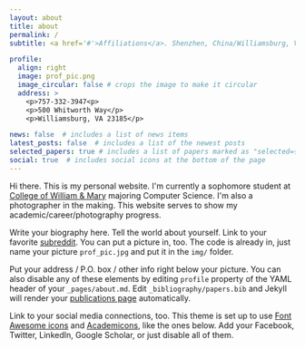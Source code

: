```yaml
---
layout: about
title: about
permalink: /
subtitle: <a href='#'>Affiliations</a>. Shenzhen, China/Williamsburg, VA. jizhoutang@outlook.com

profile:
  align: right
  image: prof_pic.png
  image_circular: false # crops the image to make it circular
  address: >
    <p>757-332-3947<p>
    <p>500 Whitworth Way</p>
    <p>Williamsburg, VA 23185</p>

news: false  # includes a list of news items
latest_posts: false  # includes a list of the newest posts
selected_papers: true # includes a list of papers marked as "selected={true}"
social: true  # includes social icons at the bottom of the page
---
```

Hi there. This is my personal website. I'm currently a sophomore student at <a href='https://www.wm.edu/'>College of William & Mary</a> majoring Computer Science. I'm also a photographer in the making. This website serves to show my academic/career/photography progress.

Write your biography here. Tell the world about yourself. Link to your favorite [subreddit](http://wm.edu). You can put a picture in, too. The code is already in, just name your picture `prof_pic.jpg` and put it in the `img/` folder.

Put your address / P.O. box / other info right below your picture. You can also disable any of these elements by editing `profile` property of the YAML header of your `_pages/about.md`. Edit `_bibliography/papers.bib` and Jekyll will render your [publications page](/al-folio/publications/) automatically.

Link to your social media connections, too. This theme is set up to use [Font Awesome icons](http://fortawesome.github.io/Font-Awesome/) and [Academicons](https://jpswalsh.github.io/academicons/), like the ones below. Add your Facebook, Twitter, LinkedIn, Google Scholar, or just disable all of them.
